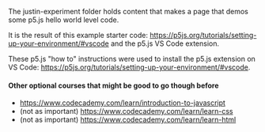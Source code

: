 The justin-experiment folder holds content that makes a page that demos some p5.js hello world level code.

It is the result of this example starter code: https://p5js.org/tutorials/setting-up-your-environment/#vscode
and the p5.js VS Code extension. 

These p5.js "how to" instructions were used to install the p5.js extension on VS Code: https://p5js.org/tutorials/setting-up-your-environment/#vscode.

#### Other optional courses that might be good to go though before

- https://www.codecademy.com/learn/introduction-to-javascript
- (not as important) https://www.codecademy.com/learn/learn-css
- (not as important) https://www.codecademy.com/learn/learn-html